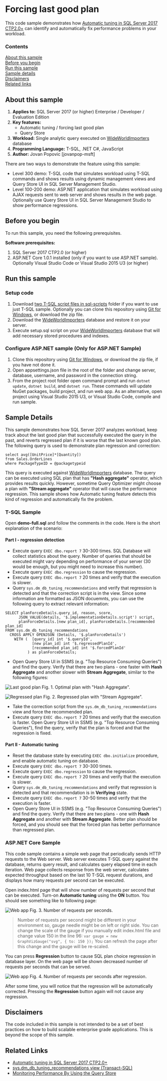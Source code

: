 # Forcing last good plan
This code sample demonstrates how [Automatic tuning in SQL Server 2017 CTP2.0+](https://docs.microsoft.com/sql/relational-databases/automatic-tuning/automatic-tuning) can identify and automatically fix performance problems in your workload.

### Contents

[About this sample](#about-this-sample)<br/>
[Before you begin](#before-you-begin)<br/>
[Run this sample](#run-this-sample)<br/>
[Sample details](#sample-details)<br/>
[Disclaimers](#disclaimers)<br/>
[Related links](#related-links)<br/>

<a name=about-this-sample></a>

## About this sample
1. **Applies to:** SQL Server 2017 (or higher) Enterprise / Developer / Evaluation Edition
2. **Key features:**
    - Automatic tuning / forcing last good plan
    - Query Store
3. **Workload:** Single analytic query executed on [WideWorldImporters](../../../databases/wide-world-importers) database
4. **Programming Language:** T-SQL, .NET C#, JavaScript
5. **Author:** Jovan Popovic [jovanpop-msft]

There are two ways to demonstrate the feature using this sample:
 - Level 300 demo: T-SQL code that simulates workload using T-SQL commands and shows results using dynamic management views and Query Store UI in SQL Server Management Studio.
 - Level 100-200 demo: ASP.NET application that simulates workload using AJAX requests sent to web server and shows results in the web page. Optionally use Query Store UI in SQL Server Management Studio to show performance regressions.

<a name=before-you-begin></a>

## Before you begin

To run this sample, you need the following prerequisites.

**Software prerequisites:**

1. SQL Server 2017 CTP2.0 (or higher)
2. ASP.NET Core 1.0.1 installed (only if you want to use ASP.NET sample). Optionally Visual Studio Code or Visual Studio 2015 U3 (or higher)

<a name=run-this-sample></a>

## Run this sample

### Setup code
1. Download [two T-SQL script files in sql-scripts](sql-scripts) folder if you want to use just T-SQL sample. Optionally you can clone this repository using [Git for Windows](http://www.git-scm.com/), or download the zip file.
2. Download the [WideWorldImporters](../../../databases/wide-world-importers) database and restore it on your server.
3. Execute setup.sql script on your [WideWorldImporters](../../../databases/wide-world-importers) database that will add necessary stored procedures and indexes.

### Configure ASP.NET sample (Only for ASP.NET Sample)
1. Clone this repository using [Git for Windows](http://www.git-scm.com/), or download the zip file, if you have not done it.
2. Open appsettings.json file in the root of the folder and change server, database, username, and password in the connection string.
3. From the project root folder open command prompt and run `dotnet update`, `dotnet build`, and `dotnet run`. These commands will update NuGet packages, build project, and run web app. As an alternative,
open project using Visual Studio 2015 U3, or Visual Studio Code, compile and run sample.

<a name=sample-details></a>
## Sample Details

This sample demonstrates how SQL Server 2017 analyzes workload, keep track about the last good
plan that successfully executed the query in the past, and reverts regressed plan if it is worse that the last known good plan.
The following query is used to demonstrate plan regression and correction:

```
select avg([UnitPrice]*[Quantity])
from Sales.OrderLines
where PackageTypeID = @packagetypeid
```

This query is executed against [WideWorldImporters](../../../databases/wide-world-importers) database. The query can be executed using SQL plan that has **"Hash aggregate"** operator, which provides results quickly. However, sometime Query Optimizer might choose a plan with **"Stream aggregate"** operator that will cause the performance regression. This sample shows how Automatic tuning feature detects this kind of regression and automatically fix the problem.

### T-SQL Sample
Open **demo-full.sql** and follow the comments in the code. Here is the short explanation of the scenario:

#### Part I - regression detection
 - Execute query `EXEC dbo.report 7` 30-300 times. SQL Database will collect statistics about the query. Number of queries that should be executed might vary depending on performance of your server (30 would be enough, but you might need to increase this number).
 - Execute query `EXEC dbo.regression` to cause the regression.
 - Execute query `EXEC dbo.report 7` 20 times and verify that the execution is slower.
 - Query `sys.dm_db_tuning_recommendations` and verify that regression is detected and that
 the correction script is in the view. Since some information are formatted as JSON docuemnts, you can use the following query to extract relevant information:

```
SELECT planForceDetails.query_id, reason, score,
      JSON_VALUE(details, '$.implementationDetails.script') script,
      planForceDetails.[new plan_id], planForceDetails.[recommended plan_id]
FROM sys.dm_db_tuning_recommendations
  CROSS APPLY OPENJSON (Details, '$.planForceDetails')
    WITH (  [query_id] int '$.queryId',
            [new plan_id] int '$.regressedPlanId',
            [recommended plan_id] int '$.forcedPlanId'
          ) as planForceDetails;
```

 - Open Query Store UI in SSMS (e.g. "Top Resource Consuming Queries") and find the query. Verify that there are two plans - one faster with **Hash Aggregate** and another slower with **Stream Aggregate**, similar to the following figures:

![Last good plan](../../../../media/features/automatic-tuning/flgp-query-store-ui-last-good-plan.png "Last good plan")
Fig. 1. Optimal plan with "Hash Aggregate".

![Regressed plan](../../../../media/features/automatic-tuning/flgp-query-store-ui-regressed-plan.png "Regressed plan")
Fig. 2. Regressed plan with "Stream Aggregate".

 - Take the correction script from the `sys.dm_db_tuning_recommendations` view and force the recommended plan.
 - Execute query `EXEC dbo.report 7` 20 times and verify that the execution is faster. Open Query Store UI in SSMS (e.g. "Top Resource Consuming Queries"), find the query, verify that the plan is forced and that the regression is fixed.

#### Part II - Automatic tuning
 - Reset the database state by executing `EXEC dbo.initialize` procedure, and enable automatic tuning on database.
 - Execute query `EXEC dbo.report 7` 30-300 times.
 - Execute query `EXEC dbo.regression` to cause the regression.
 - Execute query `EXEC dbo.report 7` 20 times and verify that the execution is slower.
 - Query `sys.dm_db_tuning_recommendations` and verify that regression is detected and that
 recommendation is in **Verifying** state.
 - Execute query `EXEC dbo.report 7` 30-50 times and verify that the execution is faster.
 - Open Query Store UI in SSMS (e.g. "Top Resource Consuming Queries") and find the query. Verify that there are two plans - one with **Hash Aggregate** and another with **Stream Aggregate**. Better plan should be forced, and you should see that the forced plan has better performance than regressed plan.

### ASP.NET Core Sample

This code sample contains a simple web page that periodically sends HTTP requests to the Web server. Web server executes T-SQL query against the database, returns query result, and calculates query elapsed time in each iteration.
Web page collects response from the web server, calculates expected throughput based on the
last 10 T-SQL request durations, and displays how many requests per second can be executed.

Open index.html page that will show number of requests per second that can be executed. Turn-on
**Automatic tuning** using the **ON** button. You should see something like to following page:

![Web app](../../../../media/features/automatic-tuning/flgp-web-ui.png "Demo web app")
Fig. 3. Number of requests per seconds.

> Number of requests per second might be different in your environment so, gauge needle might
> be on left or right side. You can change the scale of the gauge if you manually edit index.html
> file and change value 150 in the line 96: `var gauge = new GraphVizGauge("svg", { to: 150 });`
> You can refresh the page after this change and the gauge will be re-scaled.

You can press **Regression** button to cause SQL plan choice regression in database layer. On the web page will be shown decreased number of requests per seconds that can be served.

![Web app](../../../../media/features/automatic-tuning/flgp-web-ui-regression.png "Demo web app")
Fig. 4. Number of requests per seconds after regression.

After some time, you will notice that the regression will be automatically corrected. Pressing the **Regression** button again will not cause any regression.

<a name=disclaimers></a>

## Disclaimers
The code included in this sample is not intended to be a set of best practices on how to build scalable enterprise grade applications. This is beyond the scope of this sample.

<a name=related-links></a>

## Related Links

- [Automatic tuning in SQL Server 2017 CTP2.0+](https://docs.microsoft.com/sql/relational-databases/automatic-tuning/automatic-tuning)
- [sys.dm_db_tuning_recommendations view (Transact-SQL)](https://docs.microsoft.com/sql/relational-databases/system-dynamic-management-views/sys-dm-db-tuning-recommendations-transact-sql)
- [Monitoring Performance By Using the Query Store](https://docs.microsoft.com/en-us/sql/relational-databases/performance/monitoring-performance-by-using-the-query-store)



